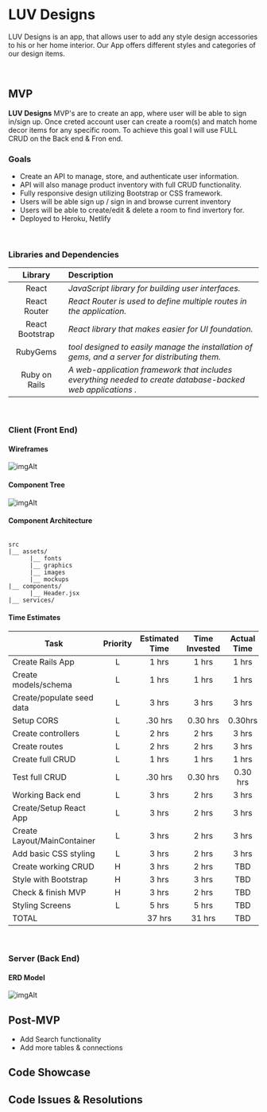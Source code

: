 # LUV Designs
LUV Designs is an app, that allows user to add any style design accessories to his or her home interior. Our App offers different styles and categories of our design items. 

<br>

## MVP

 **LUV Designs** MVP's are to create an app, where user will be able to sign in/sign up. Once creted account user can create a room(s) and match home decor items for any specific room. To achieve this goal I will use FULL CRUD on the Back end & Fron end.
<br>

### Goals

- Create an API to manage, store, and authenticate user information.
- API will also manage product inventory with full CRUD functionality.
- Fully responsive design utilizing Bootstrap or CSS framework.
- Users will be able sign up / sign in and browse current inventory
- Users will be able to create/edit & delete a room to find invertory for.
- Deployed to Heroku, Netlify

<br>

### Libraries and Dependencies


|     Library      | Description                                        |
| :--------------: | :-----------------------------------------         |
|      React       | _JavaScript library for building user interfaces._ |
|   React Router   | _React Router is used to define multiple routes in the application._|
| React Bootstrap | _React library that makes easier for UI foundation._|
|    RubyGems   | _tool designed to easily manage the installation of gems, and a server for distributing them._|
|  Ruby on Rails  | _A web-application framework that includes everything needed to create database-backed web applications ._|

<br>

### Client (Front End)

#### Wireframes

![imgAlt](https://i.imgur.com/2K5bghM.png)

#### Component Tree

![imgAlt](https://i.imgur.com/0dYY3qn.png)


#### Component Architecture

``` structure

src
|__ assets/
      |__ fonts
      |__ graphics
      |__ images
      |__ mockups
|__ components/
      |__ Header.jsx
|__ services/

```

#### Time Estimates



| Task                | Priority | Estimated Time | Time Invested | Actual Time |
| ------------------- | :------: | :------------: | :-----------: | :---------: |
| Create Rails App    |    L     |     1 hrs      |     1 hrs     |    1 hrs    |
| Create models/schema|    L     |     1 hrs      |     1 hrs     |    1 hrs    |
| Create/populate seed data|    L     |     3 hrs      |     3 hrs     |    3 hrs    |
| Setup CORS          |    L     |   .30 hrs      |     0.30 hrs     |    0.30hrs  |
| Create controllers  |    L     |     2 hrs      |     2 hrs     |    3 hrs    |
| Create routes       |    L     |     2 hrs      |     2 hrs     |    3 hrs    |
| Create full CRUD    |    L     |     1 hrs      |     1 hrs     |    1 hrs    |
| Test full CRUD      |    L     |   .30 hrs      |     0.30 hrs     |    0.30 hrs  |
| Working Back end   |    L     |     3 hrs      |     2 hrs     |    3 hrs    |
| Create/Setup React App   |    L     |     3 hrs      |     2 hrs     |    3 hrs    |
| Create Layout/MainContainer  |    L     |     3 hrs      |     2 hrs     |    3 hrs  |
| Add basic CSS styling   |    L     |     3 hrs      |     2 hrs     |    3 hrs    |
| Create working CRUD |    H     |     3 hrs      |     2 hrs     |     TBD     |
| Style with Bootstrap|    H     |     3 hrs      |     3 hrs     |     TBD     |
| Check & finish MVP  |    H     |     3 hrs      |     2 hrs     |     TBD     |
| Styling Screens     |    L     |     5 hrs      |     5 hrs     |     TBD     |
| TOTAL               |          |     37 hrs     |     31 hrs    |     TBD     |


<br>

### Server (Back End)

#### ERD Model

![imgAlt](https://i.imgur.com/k8GZGTf.png)

## Post-MVP

- Add Search functionality
- Add more tables & connections


## Code Showcase



## Code Issues & Resolutions

